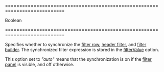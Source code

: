 ===========================================================================
<!--type-->Boolean<!--/type-->
===========================================================================

<!--shortDescription-->
Specifies whether to synchronize the [filter row](/Documentation/Guide/Widgets/{WidgetName}/Filtering_and_Searching/#Filter_Row), [header filter](/Documentation/Guide/Widgets/{WidgetName}/Filtering_and_Searching/#Header_Filter), and [filter builder]({basewidgetpath}/Configuration/#filterBuilder). The synchronized filter expression is stored in the [filterValue]({basewidgetpath}/Configuration/#filterValue) option.
<!--/shortDescription-->

<!--fullDescription-->
This option set to *"auto"* means that the synchronization is on if the [filter panel](/Documentation/ApiReference/UI_Widgets/dxDataGrid/Configuration/filterPanel/) is visible, and off otherwise.
<!--/fullDescription-->